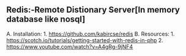 Redis:-Remote Distionary Server[In memory database like nosql]
---------------------------

  A. Installation:
    1. https://github.com/kabircse/redis
  B.  Resources:
    1. https://scotch.io/tutorials/getting-started-with-redis-in-php
    2. https://www.youtube.com/watch?v=A4gRg-9jNF4
